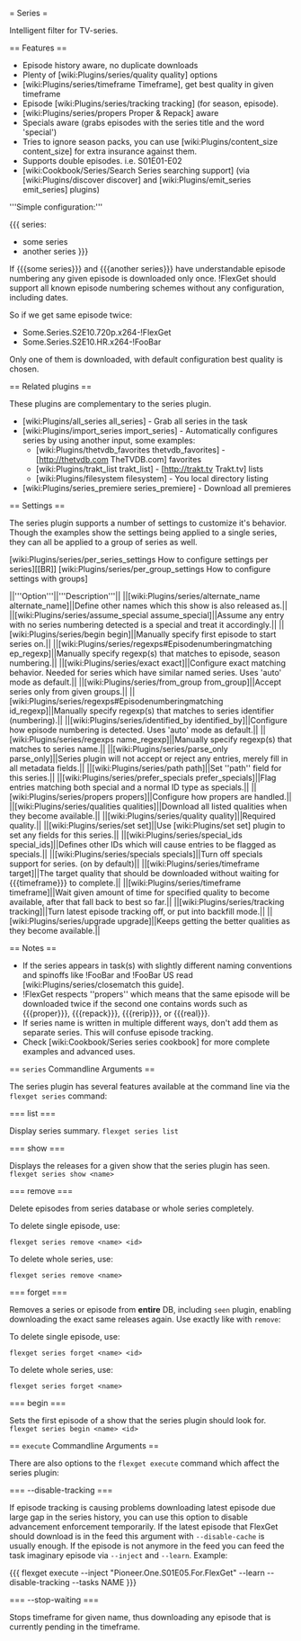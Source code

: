 = Series =

Intelligent filter for TV-series.

== Features ==

 * Episode history aware, no duplicate downloads
 * Plenty of [wiki:Plugins/series/quality quality] options
 * [wiki:Plugins/series/timeframe Timeframe], get best quality in given timeframe
 * Episode [wiki:Plugins/series/tracking tracking] (for season, episode).
 * [wiki:Plugins/series/propers Proper & Repack] aware
 * Specials aware (grabs episodes with the series title and the word 'special')
 * Tries to ignore season packs, you can use [wiki:Plugins/content_size content_size] for extra insurance against them.
 * Supports double episodes. i.e. S01E01-E02
 * [wiki:Cookbook/Series/Search Series searching support] (via [wiki:Plugins/discover discover] and [wiki:Plugins/emit_series emit_series] plugins)

'''Simple configuration:'''

{{{
series:
  - some series
  - another series
}}}

If {{{some series}}} and {{{another series}}} have understandable episode
numbering any given episode is downloaded only once. !FlexGet should support all known episode numbering schemes without any configuration, including dates.

So if we get same episode twice:

 * Some.Series.S2E10.720p.x264-!FlexGet
 * Some.Series.S2E10.HR.x264-!FooBar

Only one of them is downloaded, with default configuration best quality is chosen.

== Related plugins ==

These plugins are complementary to the series plugin.

 * [wiki:Plugins/all_series all_series] - Grab all series in the task
 * [wiki:Plugins/import_series import_series] - Automatically configures series by using another input, some examples:
   * [wiki:Plugins/thetvdb_favorites thetvdb_favorites] - [http://thetvdb.com TheTVDB.com] favorites
   * [wiki:Plugins/trakt_list trakt_list] - [http://trakt.tv Trakt.tv] lists
   * [wiki:Plugins/filesystem filesystem] - You local directory listing
 * [wiki:Plugins/series_premiere series_premiere] - Download all premieres

== Settings ==

The series plugin supports a number of settings to customize it's behavior. Though the examples show the settings being applied to a single series, they can all be applied to a group of series as well.

[wiki:Plugins/series/per_series_settings How to configure settings per series][[BR]]
[wiki:Plugins/series/per_group_settings How to configure settings with groups]

||'''Option'''||'''Description'''||
||[wiki:Plugins/series/alternate_name alternate_name]||Define other names which this show is also released as.||
||[wiki:Plugins/series/assume_special assume_special]||Assume any entry with no series numbering detected is a special and treat it accordingly.||
||[wiki:Plugins/series/begin begin]||Manually specify first episode to start series on.||
||[wiki:Plugins/series/regexps#Episodenumberingmatching ep_regexp]||Manually specify regexp(s) that matches to episode, season numbering.||
||[wiki:Plugins/series/exact exact]||Configure exact matching behavior. Needed for series which have similar named series. Uses 'auto' mode as default.||
||[wiki:Plugins/series/from_group from_group]||Accept series only from given groups.||
||[wiki:Plugins/series/regexps#Episodenumberingmatching id_regexp]||Manually specify regexp(s) that matches to series identifier (numbering).||
||[wiki:Plugins/series/identified_by identified_by]||Configure how episode numbering is detected. Uses 'auto' mode as default.||
||[wiki:Plugins/series/regexps name_regexp]||Manually specify regexp(s) that matches to series name.||
||[wiki:Plugins/series/parse_only parse_only]||Series plugin will not accept or reject any entries, merely fill in all metadata fields.||
||[wiki:Plugins/series/path path]||Set ''path'' field for this series.||
||[wiki:Plugins/series/prefer_specials prefer_specials]||Flag entries matching both special and a normal ID type as specials.||
||[wiki:Plugins/series/propers propers]||Configure how propers are handled.||
||[wiki:Plugins/series/qualities qualities]||Download all listed qualities when they become available.||
||[wiki:Plugins/series/quality quality]||Required quality.||
||[wiki:Plugins/series/set set]||Use [wiki:Plugins/set set] plugin to set any fields for this series.||
||[wiki:Plugins/series/special_ids special_ids]||Defines other IDs which will cause entries to be flagged as specials.||
||[wiki:Plugins/series/specials specials]||Turn off specials support for series. (on by default)||
||[wiki:Plugins/series/timeframe target]||The target quality that should be downloaded without waiting for {{{timeframe}}} to complete.||
||[wiki:Plugins/series/timeframe timeframe]||Wait given amount of time for specified quality to become available, after that fall back to best so far.||
||[wiki:Plugins/series/tracking tracking]||Turn latest episode tracking off, or put into backfill mode.||
||[wiki:Plugins/series/upgrade upgrade]||Keeps getting the better qualities as they become available.||


== Notes ==

 * If the series appears in task(s) with slightly different naming conventions and spinoffs like !FooBar and !FooBar US read [wiki:Plugins/series/closematch this guide]. 
 * !FlexGet respects ''propers'' which means that the same episode will be downloaded twice if the second one contains words such as {{{proper}}}, {{{repack}}}, {{{rerip}}}, or {{{real}}}.
 * If series name is written in multiple different ways, don't add them as separate series. This will confuse episode tracking. 
 * Check [wiki:Cookbook/Series series cookbook] for more complete examples and advanced uses.

== `series` Commandline Arguments ==

The series plugin has several features available at the command line via the `flexget series` command:

=== list ===

Display series summary. `flexget series list`

=== show ===

Displays the releases for a given show that the series plugin has seen. `flexget series show <name>`

=== remove ===

Delete episodes from series database or whole series completely.

To delete single episode, use:

`flexget series remove <name> <id>`

To delete whole series, use:

`flexget series remove <name>`

=== forget ===

Removes a series or episode from **entire** DB, including `seen` plugin, enabling downloading the exact same releases again. Use exactly like with `remove`:

To delete single episode, use:

`flexget series forget <name> <id>`

To delete whole series, use:

`flexget series forget <name>`

=== begin ===

Sets the first episode of a show that the series plugin should look for. `flexget series begin <name> <id>`

== `execute` Commandline Arguments ==

There are also options to the `flexget execute` command which affect the series plugin:

=== --disable-tracking ===

If episode tracking is causing problems downloading latest episode due large gap in the series history, you can use this option to disable advancement enforcement temporarily. If the latest episode that FlexGet should download is in the feed this argument with `--disable-cache` is usually enough. If the episode is not anymore in the feed you can feed the task imaginary episode via `--inject` and `--learn`. Example:

{{{
flexget execute --inject "Pioneer.One.S01E05.For.FlexGet" --learn --disable-tracking --tasks NAME
}}}

=== --stop-waiting ===

Stops timeframe for given name, thus downloading any episode that is currently pending in the timeframe.